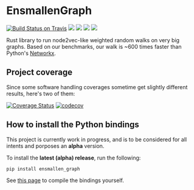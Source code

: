 # EnsmallenGraph
[![Build Status on Travis](https://travis-ci.org/LucaCappelletti94/ensmallen_graph.svg?branch=master)](https://travis-ci.org/github/LucaCappelletti94/ensmallen_graph) ![](https://img.shields.io/badge/rust-nightly-orange) ![](https://img.shields.io/badge/python-3.5%20%7C%203.6%20%7C%203.7%20%7C%203.8-blue) ![](https://img.shields.io/badge/platform-linux--64%20%7C%20osx--64%20%7C%20win--64-lightgrey) ![](https://img.shields.io/badge/license-MIT-green)

Rust library to run node2vec-like weighted random walks on very big graphs.
Based on our benchmarks, our walk is ~600 times faster than Python's [Networkx](https://networkx.github.io/).

## Project coverage
Since some software handling coverages sometime get slightly different results, here's two of them:

[![Coverage Status](https://coveralls.io/repos/github/LucaCappelletti94/ensmallen_graph/badge.svg?branch=master)](https://coveralls.io/github/LucaCappelletti94/ensmallen_graph)
[![codecov](https://codecov.io/gh/LucaCappelletti94/ensmallen_graph/branch/master/graph/badge.svg)](https://codecov.io/gh/LucaCappelletti94/ensmallen_graph)

## How to install the Python bindings
This project is currently work in progress, and is to be considered for all
intents and porposes an **alpha** version.

To install the **latest (alpha) release**, run the following:

```bash
pip install ensmallen_graph
```

See [this page](https://github.com/LucaCappelletti94/ensmallen_graph/blob/master/bindings/python/README.md) to compile the bindings yourself.